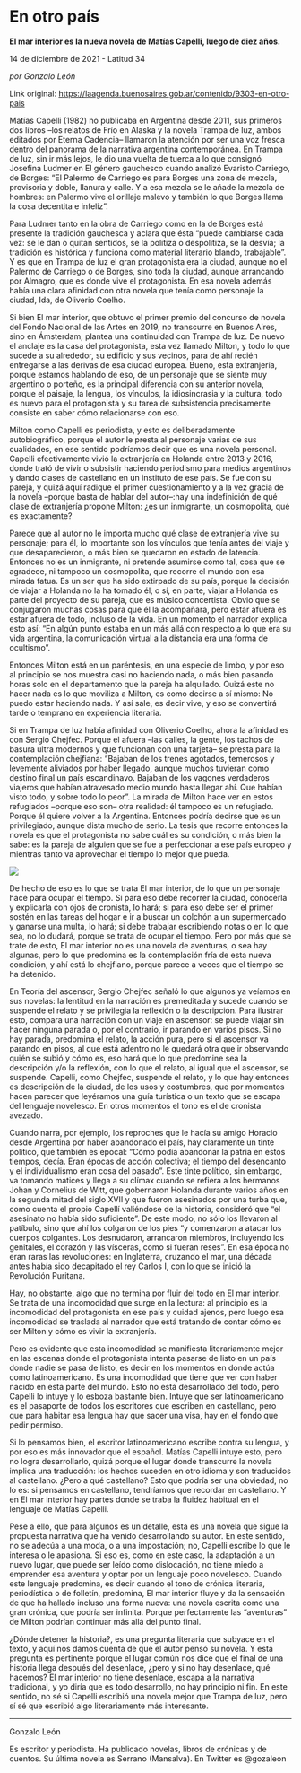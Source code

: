 # En otro país

**El mar interior es la nueva novela de Matías Capelli, luego de diez años.**

14 de diciembre de 2021 - Latitud 34

_por Gonzalo León_

Link original: https://laagenda.buenosaires.gob.ar/contenido/9303-en-otro-pais



Matías Capelli (1982) no publicaba en Argentina desde 2011, sus primeros dos libros –los relatos de Frío en Alaska y la novela Trampa de luz, ambos editados por Eterna Cadencia– llamaron la atención por ser una voz fresca dentro del panorama de la narrativa argentina contemporánea. En Trampa de luz, sin ir más lejos, le dio una vuelta de tuerca a lo que consignó Josefina Ludmer en El género gauchesco cuando analizó Evaristo Carriego, de Borges: “El Palermo de Carriego es para Borges una zona de mezcla, provisoria y doble, llanura y calle. Y a esa mezcla se le añade la mezcla de hombres: en Palermo vive el orillaje malevo y también lo que Borges llama la cosa decentita e infeliz”.




Para Ludmer tanto en la obra de Carriego como en la de Borges está presente la tradición gauchesca y aclara que ésta “puede cambiarse cada vez: se le dan o quitan sentidos, se la politiza o despolitiza, se la desvía; la tradición es histórica y funciona como material literario blando, trabajable”. Y es que en Trampa de luz el gran protagonista era la ciudad, aunque no el Palermo de Carriego o de Borges, sino toda la ciudad, aunque arrancando por Almagro, que es donde vive el protagonista. En esa novela además había una clara afinidad con otra novela que tenía como personaje la ciudad, Ida, de Oliverio Coelho.




Si bien El mar interior, que obtuvo el primer premio del concurso de novela del Fondo Nacional de las Artes en 2019, no transcurre en Buenos Aires, sino en Ámsterdam, plantea una continuidad con Trampa de luz. De nuevo el anclaje es la casa del protagonista, esta vez llamado Milton, y todo lo que sucede a su alrededor, su edificio y sus vecinos, para de ahí recién entregarse a las derivas de esa ciudad europea. Bueno, esta extranjería, porque estamos hablando de eso, de un personaje que se siente muy argentino o porteño, es la principal diferencia con su anterior novela, porque el paisaje, la lengua, los vínculos, la idiosincrasia y la cultura, todo es nuevo para el protagonista y su tarea de subsistencia precisamente consiste en saber cómo relacionarse con eso.




Milton como Capelli es periodista, y esto es deliberadamente autobiográfico, porque el autor le presta al personaje varias de sus cualidades, en ese sentido podríamos decir que es una novela personal. Capelli efectivamente vivió la extranjería en Holanda entre 2013 y 2016, donde trató de vivir o subsistir haciendo periodismo para medios argentinos y dando clases de castellano en un instituto de ese país. Se fue con su pareja, y quizá aquí radique el primer cuestionamiento y a la vez gracia de la novela –porque basta de hablar del autor–:hay una indefinición de qué clase de extranjería propone Milton: ¿es un inmigrante, un cosmopolita, qué es exactamente?




Parece que al autor no le importa mucho qué clase de extranjería vive su personaje; para él, lo importante son los vínculos que tenía antes del viaje y que desaparecieron, o más bien se quedaron en estado de latencia. Entonces no es un inmigrante, ni pretende asumirse como tal, cosa que se agradece, ni tampoco un cosmopolita, que recorre el mundo con esa mirada fatua. Es un ser que ha sido extirpado de su país, porque la decisión de viajar a Holanda no la ha tomado él, o sí, en parte, viajar a Holanda es parte del proyecto de su pareja, que es músico concertista. Obvio que se conjugaron muchas cosas para que él la acompañara, pero estar afuera es estar afuera de todo, incluso de la vida. En un momento el narrador explica esto así: “En algún punto estaba en un más allá con respecto a lo que era su vida argentina, la comunicación virtual a la distancia era una forma de ocultismo”.




Entonces Milton está en un paréntesis, en una especie de limbo, y por eso al principio se nos muestra casi no haciendo nada, o más bien pasando horas solo en el departamento que la pareja ha alquilado. Quizá este no hacer nada es lo que moviliza a Milton, es como decirse a sí mismo: No puedo estar haciendo nada. Y así sale, es decir vive, y eso se convertirá tarde o temprano en experiencia literaria.




Si en Trampa de luz había afinidad con Oliverio Coelho, ahora la afinidad es con Sergio Chejfec. Porque el afuera –las calles, la gente, los tachos de basura ultra modernos y que funcionan con una tarjeta– se presta para la contemplación chejfiana: “Bajaban de los trenes agotados, temerosos y levemente aliviados por haber llegado, aunque muchos tuvieran como destino final un país escandinavo. Bajaban de los vagones verdaderos viajeros que habían atravesado medio mundo hasta llegar ahí. Que habían visto todo, y sobre todo lo peor”. La mirada de Milton hace ver en estos refugiados –porque eso son– otra realidad: él tampoco es un refugiado. Porque él quiere volver a la Argentina. Entonces podría decirse que es un privilegiado, aunque dista mucho de serlo. La tesis que recorre entonces la novela es que el protagonista no sabe cuál es su condición, o más bien la sabe: es la pareja de alguien que se fue a perfeccionar a ese país europeo y mientras tanto va aprovechar el tiempo lo mejor que pueda.




![](https://cdn.feater.me/files/images/125153/fdf9b35f-81f3-4941-bf27-dd70c2c8e27f.jpeg)




De hecho de eso es lo que se trata El mar interior, de lo que un personaje hace para ocupar el tiempo. Si para eso debe recorrer la ciudad, conocerla y explicarla con ojos de cronista, lo hará; si para eso debe ser el primer sostén en las tareas del hogar e ir a buscar un colchón a un supermercado y ganarse una multa, lo hará; si debe trabajar escribiendo notas o en lo que sea, no lo dudará, porque se trata de ocupar el tiempo. Pero por más que se trate de esto, El mar interior no es una novela de aventuras, o sea hay algunas, pero lo que predomina es la contemplación fría de esta nueva condición, y ahí está lo chejfiano, porque parece a veces que el tiempo se ha detenido.




En Teoría del ascensor, Sergio Chejfec señaló lo que algunos ya veíamos en sus novelas: la lentitud en la narración es premeditada y sucede cuando se suspende el relato y se privilegia la reflexión o la descripción. Para ilustrar esto, compara una narración con un viaje en ascensor: se puede viajar sin hacer ninguna parada o, por el contrario, ir parando en varios pisos. Si no hay parada, predomina el relato, la acción pura, pero si el ascensor va parando en pisos, al que está adentro no le quedará otra que ir observando quién se subió y cómo es, eso hará que lo que predomine sea la descripción y/o la reflexión, con lo que el relato, al igual que el ascensor, se suspende. Capelli, como Chejfec, suspende el relato, y lo que hay entonces es descripción de la ciudad, de los usos y costumbres, que por momentos hacen parecer que leyéramos una guía turística o un texto que se escapa del lenguaje novelesco. En otros momentos el tono es el de cronista avezado.




Cuando narra, por ejemplo, los reproches que le hacía su amigo Horacio desde Argentina por haber abandonado el país, hay claramente un tinte político, que también es epocal: “Cómo podía abandonar la patria en estos tiempos, decía. Eran épocas de acción colectiva; el tiempo del desencanto y el individualismo eran cosa del pasado”. Este tinte político, sin embargo, va tomando matices y llega a su clímax cuando se refiera a los hermanos Johan y Cornelius de Witt, que gobernaron Holanda durante varios años en la segunda mitad del siglo XVII y que fueron asesinados por una turba que, como cuenta el propio Capellí valiéndose de la historia, consideró que “el asesinato no había sido suficiente”. De este modo, no sólo los llevaron al patíbulo, sino que ahí los colgaron de los pies “y comenzaron a atacar los cuerpos colgantes. Los desnudaron, arrancaron miembros, incluyendo los genitales, el corazón y las vísceras, como si fueran reses”. En esa época no eran raras las revoluciones: en Inglaterra, cruzando el mar, una década antes había sido decapitado el rey Carlos I, con lo que se inició la Revolución Puritana.




Hay, no obstante, algo que no termina por fluir del todo en El mar interior. Se trata de una incomodidad que surge en la lectura: al principio es la incomodidad del protagonista en ese país y cuidad ajenos, pero luego esa incomodidad se traslada al narrador que está tratando de contar cómo es ser Milton y cómo es vivir la extranjería.




Pero es evidente que esta incomodidad se manifiesta literariamente mejor en las escenas donde el protagonista intenta pasarse de listo en un país donde nadie se pasa de listo, es decir en los momentos en donde actúa como latinoamericano. Es una incomodidad que tiene que ver con haber nacido en esta parte del mundo. Esto no está desarrollado del todo, pero Capelli lo intuye y lo esboza bastante bien. Intuye que ser latinoamericano es el pasaporte de todos los escritores que escriben en castellano, pero que para habitar esa lengua hay que sacer una visa, hay en el fondo que pedir permiso.




Si lo pensamos bien, el escritor latinoamericano escribe contra su lengua, y por eso es más innovador que el español. Matías Capelli intuye esto, pero no logra desarrollarlo, quizá porque el lugar donde transcurre la novela implica una traducción: los hechos suceden en otro idioma y son traducidos al castellano. ¿Pero a qué castellano? Esto que podría ser una obviedad, no lo es: si pensamos en castellano, tendríamos que recordar en castellano. Y en El mar interior hay partes donde se traba la fluidez habitual en el lenguaje de Matías Capelli.




Pese a ello, que para algunos es un detalle, esta es una novela que sigue la propuesta narrativa que ha venido desarrollando su autor. En este sentido, no se adecúa a una moda, o a una impostación; no, Capelli escribe lo que le interesa o le apasiona. Si eso es, como en este caso, la adaptación a un nuevo lugar, que puede ser leído como dislocación, no tiene miedo a emprender esa aventura y optar por un lenguaje poco novelesco. Cuando este lenguaje predomina, es decir cuando el tono de crónica literaria, periodística o de folletín, predomina, El mar interior fluye y da la sensación de que ha hallado incluso una forma nueva: una novela escrita como una gran crónica, que podría ser infinita. Porque perfectamente las “aventuras” de Milton podrían continuar más allá del punto final.




¿Dónde detener la historia?, es una pregunta literaria que subyace en el texto, y aquí nos damos cuenta de que el autor pensó su novela. Y esta pregunta es pertinente porque el lugar común nos dice que el final de una historia llega después del desenlace, ¿pero y si no hay desenlace, qué hacemos? El mar interior no tiene desenlace, escapa a la narrativa tradicional, y yo diría que es todo desarrollo, no hay principio ni fin. En este sentido, no sé si Capelli escribió una novela mejor que Trampa de luz, pero sí sé que escribió algo literariamente más interesante.




---




Gonzalo León




Es escritor y periodista. Ha publicado novelas, libros de crónicas y de cuentos. Su última novela es Serrano (Mansalva). En Twitter es @gozaleon



